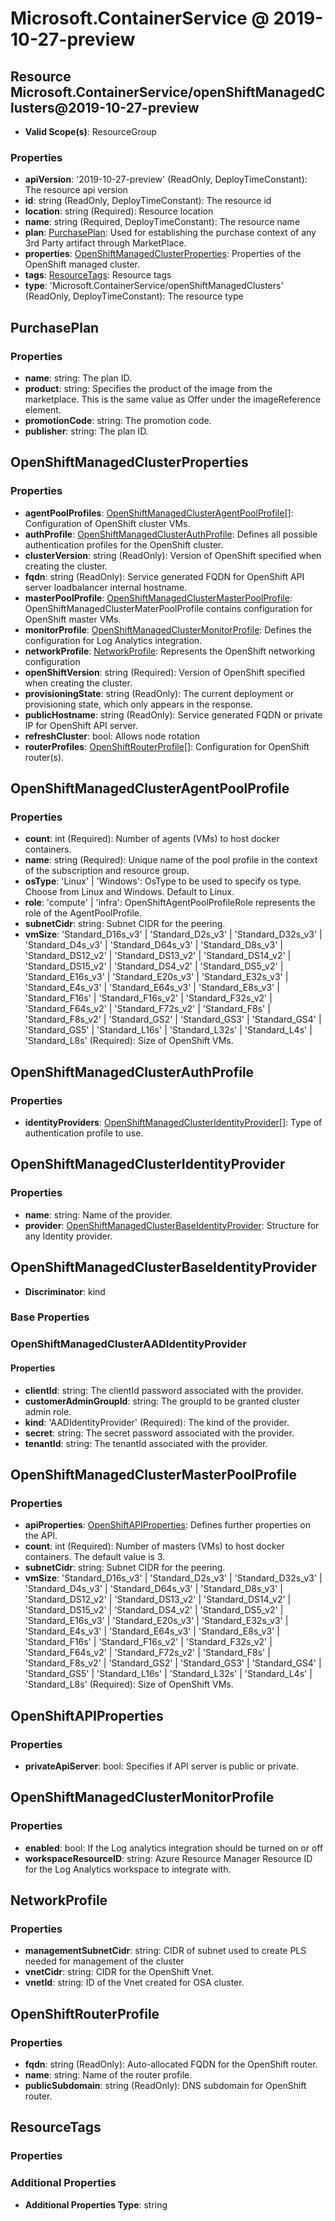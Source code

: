 # Microsoft.ContainerService @ 2019-10-27-preview

## Resource Microsoft.ContainerService/openShiftManagedClusters@2019-10-27-preview
* **Valid Scope(s)**: ResourceGroup
### Properties
* **apiVersion**: '2019-10-27-preview' (ReadOnly, DeployTimeConstant): The resource api version
* **id**: string (ReadOnly, DeployTimeConstant): The resource id
* **location**: string (Required): Resource location
* **name**: string (Required, DeployTimeConstant): The resource name
* **plan**: [PurchasePlan](#purchaseplan): Used for establishing the purchase context of any 3rd Party artifact through MarketPlace.
* **properties**: [OpenShiftManagedClusterProperties](#openshiftmanagedclusterproperties): Properties of the OpenShift managed cluster.
* **tags**: [ResourceTags](#resourcetags): Resource tags
* **type**: 'Microsoft.ContainerService/openShiftManagedClusters' (ReadOnly, DeployTimeConstant): The resource type

## PurchasePlan
### Properties
* **name**: string: The plan ID.
* **product**: string: Specifies the product of the image from the marketplace. This is the same value as Offer under the imageReference element.
* **promotionCode**: string: The promotion code.
* **publisher**: string: The plan ID.

## OpenShiftManagedClusterProperties
### Properties
* **agentPoolProfiles**: [OpenShiftManagedClusterAgentPoolProfile](#openshiftmanagedclusteragentpoolprofile)[]: Configuration of OpenShift cluster VMs.
* **authProfile**: [OpenShiftManagedClusterAuthProfile](#openshiftmanagedclusterauthprofile): Defines all possible authentication profiles for the OpenShift cluster.
* **clusterVersion**: string (ReadOnly): Version of OpenShift specified when creating the cluster.
* **fqdn**: string (ReadOnly): Service generated FQDN for OpenShift API server loadbalancer internal hostname.
* **masterPoolProfile**: [OpenShiftManagedClusterMasterPoolProfile](#openshiftmanagedclustermasterpoolprofile): OpenShiftManagedClusterMaterPoolProfile contains configuration for OpenShift master VMs.
* **monitorProfile**: [OpenShiftManagedClusterMonitorProfile](#openshiftmanagedclustermonitorprofile): Defines the configuration for Log Analytics integration.
* **networkProfile**: [NetworkProfile](#networkprofile): Represents the OpenShift networking configuration
* **openShiftVersion**: string (Required): Version of OpenShift specified when creating the cluster.
* **provisioningState**: string (ReadOnly): The current deployment or provisioning state, which only appears in the response.
* **publicHostname**: string (ReadOnly): Service generated FQDN or private IP for OpenShift API server.
* **refreshCluster**: bool: Allows node rotation
* **routerProfiles**: [OpenShiftRouterProfile](#openshiftrouterprofile)[]: Configuration for OpenShift router(s).

## OpenShiftManagedClusterAgentPoolProfile
### Properties
* **count**: int (Required): Number of agents (VMs) to host docker containers.
* **name**: string (Required): Unique name of the pool profile in the context of the subscription and resource group.
* **osType**: 'Linux' | 'Windows': OsType to be used to specify os type. Choose from Linux and Windows. Default to Linux.
* **role**: 'compute' | 'infra': OpenShiftAgentPoolProfileRole represents the role of the AgentPoolProfile.
* **subnetCidr**: string: Subnet CIDR for the peering.
* **vmSize**: 'Standard_D16s_v3' | 'Standard_D2s_v3' | 'Standard_D32s_v3' | 'Standard_D4s_v3' | 'Standard_D64s_v3' | 'Standard_D8s_v3' | 'Standard_DS12_v2' | 'Standard_DS13_v2' | 'Standard_DS14_v2' | 'Standard_DS15_v2' | 'Standard_DS4_v2' | 'Standard_DS5_v2' | 'Standard_E16s_v3' | 'Standard_E20s_v3' | 'Standard_E32s_v3' | 'Standard_E4s_v3' | 'Standard_E64s_v3' | 'Standard_E8s_v3' | 'Standard_F16s' | 'Standard_F16s_v2' | 'Standard_F32s_v2' | 'Standard_F64s_v2' | 'Standard_F72s_v2' | 'Standard_F8s' | 'Standard_F8s_v2' | 'Standard_GS2' | 'Standard_GS3' | 'Standard_GS4' | 'Standard_GS5' | 'Standard_L16s' | 'Standard_L32s' | 'Standard_L4s' | 'Standard_L8s' (Required): Size of OpenShift VMs.

## OpenShiftManagedClusterAuthProfile
### Properties
* **identityProviders**: [OpenShiftManagedClusterIdentityProvider](#openshiftmanagedclusteridentityprovider)[]: Type of authentication profile to use.

## OpenShiftManagedClusterIdentityProvider
### Properties
* **name**: string: Name of the provider.
* **provider**: [OpenShiftManagedClusterBaseIdentityProvider](#openshiftmanagedclusterbaseidentityprovider): Structure for any Identity provider.

## OpenShiftManagedClusterBaseIdentityProvider
* **Discriminator**: kind

### Base Properties
### OpenShiftManagedClusterAADIdentityProvider
#### Properties
* **clientId**: string: The clientId password associated with the provider.
* **customerAdminGroupId**: string: The groupId to be granted cluster admin role.
* **kind**: 'AADIdentityProvider' (Required): The kind of the provider.
* **secret**: string: The secret password associated with the provider.
* **tenantId**: string: The tenantId associated with the provider.


## OpenShiftManagedClusterMasterPoolProfile
### Properties
* **apiProperties**: [OpenShiftAPIProperties](#openshiftapiproperties): Defines further properties on the API.
* **count**: int (Required): Number of masters (VMs) to host docker containers. The default value is 3.
* **subnetCidr**: string: Subnet CIDR for the peering.
* **vmSize**: 'Standard_D16s_v3' | 'Standard_D2s_v3' | 'Standard_D32s_v3' | 'Standard_D4s_v3' | 'Standard_D64s_v3' | 'Standard_D8s_v3' | 'Standard_DS12_v2' | 'Standard_DS13_v2' | 'Standard_DS14_v2' | 'Standard_DS15_v2' | 'Standard_DS4_v2' | 'Standard_DS5_v2' | 'Standard_E16s_v3' | 'Standard_E20s_v3' | 'Standard_E32s_v3' | 'Standard_E4s_v3' | 'Standard_E64s_v3' | 'Standard_E8s_v3' | 'Standard_F16s' | 'Standard_F16s_v2' | 'Standard_F32s_v2' | 'Standard_F64s_v2' | 'Standard_F72s_v2' | 'Standard_F8s' | 'Standard_F8s_v2' | 'Standard_GS2' | 'Standard_GS3' | 'Standard_GS4' | 'Standard_GS5' | 'Standard_L16s' | 'Standard_L32s' | 'Standard_L4s' | 'Standard_L8s' (Required): Size of OpenShift VMs.

## OpenShiftAPIProperties
### Properties
* **privateApiServer**: bool: Specifies if API server is public or private.

## OpenShiftManagedClusterMonitorProfile
### Properties
* **enabled**: bool: If the Log analytics integration should be turned on or off
* **workspaceResourceID**: string: Azure Resource Manager Resource ID for the Log Analytics workspace to integrate with.

## NetworkProfile
### Properties
* **managementSubnetCidr**: string: CIDR of subnet used to create PLS needed for management of the cluster
* **vnetCidr**: string: CIDR for the OpenShift Vnet.
* **vnetId**: string: ID of the Vnet created for OSA cluster.

## OpenShiftRouterProfile
### Properties
* **fqdn**: string (ReadOnly): Auto-allocated FQDN for the OpenShift router.
* **name**: string: Name of the router profile.
* **publicSubdomain**: string (ReadOnly): DNS subdomain for OpenShift router.

## ResourceTags
### Properties
### Additional Properties
* **Additional Properties Type**: string

